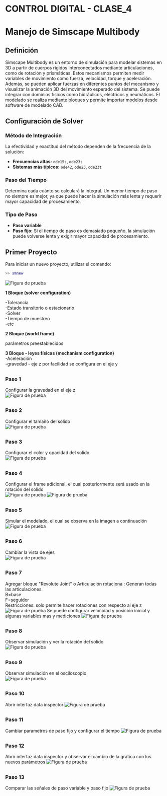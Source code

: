 # CONTROL DIGITAL - CLASE_4
# Manejo de Simscape Multibody

## Definición  
Simscape Multibody es un entorno de simulación para modelar sistemas en 3D a partir de cuerpos rígidos interconectados mediante articulaciones, como de rotación y prismáticas. Estos mecanismos permiten medir variables de movimiento como fuerza, velocidad, torque y aceleración. Además, se pueden aplicar fuerzas en diferentes puntos del mecanismo y visualizar la animación 3D del movimiento esperado del sistema. Se puede integrar con dominios físicos como hidráulicos, eléctricos y neumáticos. El modelado se realiza mediante bloques y permite importar modelos desde software de modelado CAD.  

## Configuración de Solver  

### Método de Integración  
La efectividad y exactitud del método dependen de la frecuencia de la solución:  

- **Frecuencias altas:** `ode15s`, `ode23s`  
- **Sistemas más típicos:** `ode42`, `ode23`, `ode23t`  

### Paso del Tiempo  
Determina cada cuánto se calculará la integral. Un menor tiempo de paso no siempre es mejor, ya que puede hacer la simulación más lenta y requerir mayor capacidad de procesamiento.  

### Tipo de Paso  
- **Paso variable**  
- **Paso fijo:** Si el tiempo de paso es demasiado pequeño, la simulación puede volverse lenta y exigir mayor capacidad de procesamiento.  

## Primer Proyecto  

Para iniciar un nuevo proyecto, utilizar el comando:  
```matlab
>> smnew
```
![Figura de prueba](IMAGES/PIN.png)

**1 Bloque (solver configuration)**  

-Tolerancia  
-Estado transitorio o estacionario  
-Solver  
-Tiempo de muestreo  
-etc  

**2 Bloque (world frame)**  

parámetros preestablecidos  

**3 Bloque - leyes físicas (mechanism configuration)**  
-Aceleración  
-gravedad - eje z por facilidad se configura en el eje y  
##
### Paso 1

Configurar la gravedad en el eje z  
![Figura de prueba](IMAGES/P2.png)
##
### Paso 2
Configurar el tamaño del solido    
![Figura de prueba](IMAGES/P3.png)
##
### Paso 3
Configurar el color y opacidad del solido   
![Figura de prueba](IMAGES/P4.png)
##
### Paso 4
Configurar el frame adicional, el cual posteriormente será usado en la rotación del solido  
![Figura de prueba](IMAGES/P5.png)
![Figura de prueba](IMAGES/P6.png)
##
### Paso 5
Simular el modelado, el cual se observa en la imagen a continuación
![Figura de prueba](IMAGES/P7.png)
##
### Paso 6
Cambiar la vista de ejes  
![Figura de prueba](IMAGES/P77.png)
##
### Paso 7
Agregar bloque "Revolute Joint" o Articulación rotaciona : Generan todas las articulaciones.  
B=base  
F=seguidor  
Restricciones: solo permite hacer rotaciones con respecto al eje z
![Figura de prueba](IMAGES/P8.png)
Se puede configurar velocidad y posición inicial y algunas variables mas y mediciones
![Figura de prueba](IMAGES/P9.png)
##
### Paso 8
Observar simulación y ver la rotación del solido  
![Figura de prueba](IMAGES/P10.png)
##
### Paso 9
Observar simulación en el osciloscopio   
![Figura de prueba](IMAGES/P11.png)
##
##
### Paso 10
Abrir interfaz data inspector
![Figura de prueba](IMAGES/P12.png)
##
### Paso 11
Cambiar parametros de paso fijo y configurar el tiempo
![Figura de prueba](IMAGES/P13.png)
##
### Paso 12
Abrir interfaz data inspector y observar el cambio de la gráfica con los nuevos parámetros
![Figura de prueba](IMAGES/P14.png)
##
### Paso 13
Comparar las señales de paso variable y paso fijo
![Figura de prueba](IMAGES/P15.png)

